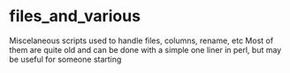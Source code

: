 # files_and_various
Miscelaneous scripts used to handle files, columns, rename, etc
Most of them are quite old and can be done with a simple one liner in perl, but may be useful for someone starting
